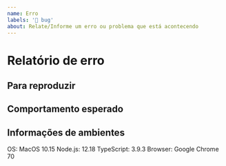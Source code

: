 ```yaml
---
name: Erro
labels: '🐞 bug'
about: Relate/Informe um erro ou problema que está acontecendo
---
```


# Relatório de erro

<!--
Uma descrição clara e concisa do que é o erro.
-->

## Para reproduzir

<!--
Passos para reproduzir o erro:
-->

## Comportamento esperado

<!--
Uma descrição clara e concisa do que você esperava que acontecesse.
-->

## Informações de ambientes

OS: MacOS 10.15
Node.js: 12.18
TypeScript: 3.9.3
Browser: Google Chrome 70
